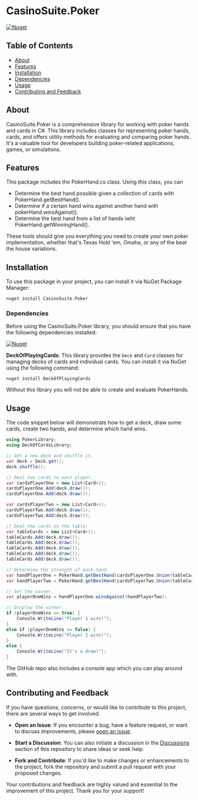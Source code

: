 # CasinoSuite.Poker

[![Nuget](https://img.shields.io/nuget/v/CasinoSuite.Poker?color=green)](https://www.nuget.org/packages/CasinoSuite.Poker)


## Table of Contents

- [About](#about)
- [Features](#features)
- [Installation](#installation)
- [Dependencies](#dependencies)
- [Usage](#usage)
- [Contributing and Feedback](#contributing-and-feedback)

## About

CasinoSuite.Poker is a comprehensive library for working with poker hands and cards in C#.
This library includes classes for representing poker hands, cards, and offers utility methods for evaluating and comparing poker hands. 
It's a valuable tool for developers building poker-related applications, games, or simulations.

## Features

This package includes the PokerHand.cs class.
Using this class, you can
* Determine the best hand possible given a collection of cards with PokerHand.getBestHand().
* Determine if a certain hand wins against another hand with pokerHand.winsAgainst().
* Determine the best hand from a list of hands iwht PokerHand.getWinningHand().

These tools should give you everything you need to create your own poker implementation, whether that's Texas Hold 'em, Omaha, or any of the beat the house variations.

## Installation

To use this package in your project, you can install it via NuGet Package Manager:

```shell
nuget install CasinoSuite.Poker
```

### Dependencies

Before using the CasinoSuite.Poker library, you should ensure that you have the following dependencies installed:

[![Nuget](https://img.shields.io/nuget/v/DeckOfPlayingCards?color=green)](https://www.nuget.org/packages/DeckOfPlayingCards) 

**DeckOfPlayingCards**: This library provides the `Deck` and `Card` classes for managing decks of cards and individual cards. You can install it via NuGet using the following command:

```shell
nuget install DeckOfPlayingCards
```

Without this library you will not be able to create and evaluate PokerHands.


## Usage

The code snippet below will demonstrate how to get a deck, draw some cards, create two hands, and determine which hand wins.

```cs
using PokerLibrary;
using DeckOfCardsLibrary;

// Get a new deck and shuffle it.
var deck = Deck.get();
deck.shuffle();

// Deal two cards to each player.
var cardsPlayerOne = new List<Card>();
cardsPlayerOne.Add(deck.draw());
cardsPlayerOne.Add(deck.draw());

var cardsPlayerTwo = new List<Card>();
cardsPlayerTwo.Add(deck.draw());
cardsPlayerTwo.Add(deck.draw());

// Deal the cards on the table;
var tableCards = new List<Card>();
tableCards.Add(deck.draw());
tableCards.Add(deck.draw());
tableCards.Add(deck.draw());
tableCards.Add(deck.draw());
tableCards.Add(deck.draw());

// Determine the strength of each hand.
var handPlayerOne = PokerHand.getBestHand(cardsPlayerOne.Union(tableCards));
var handPlayerTwo = PokerHand.getBestHand(cardsPlayerTwo.Union(tableCards));

// Get the winner.
var playerOneWins = handPlayerOne.winsAgainst(handPlayerTwo);

// Display the winner.
if (playerOneWins == true) {
	Console.WriteLine("Player 1 wins!");
}
else if (playerOneWins == false) {
	Console.WriteLine("Player 2 wins!");
}
else {
	Console.WriteLine("It's a draw!");
}
```

The GitHub repo also includes a console app which you can play around with.

## Contributing and Feedback

If you have questions, concerns, or would like to contribute to this project, there are several ways to get involved:

- **Open an Issue**: If you encounter a bug, have a feature request, or want to discuss improvements, please [open an issue](https://github.com/LarsGast/Casino-Suite-Poker/issues).

- **Start a Discussion**: You can also initiate a discussion in the [Discussions](https://github.com/LarsGast/Casino-Suite-Poker/discussions) section of this repository to share ideas or seek help.

- **Fork and Contribute**: If you'd like to make changes or enhancements to the project, fork the repository and submit a pull request with your proposed changes.

Your contributions and feedback are highly valued and essential to the improvement of this project. Thank you for your support!